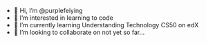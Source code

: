 - 👋 Hi, I’m @purplefeiying
- 👀 I’m interested in learning to code
- 🌱 I’m currently learning Understanding Technology CS50 on edX
- 💞️ I’m looking to collaborate on not yet so far...

<!---
purplefeiying/purplefeiying is a ✨ special ✨ repository because its `README.md` (this file) appears on your GitHub profile.
You can click the Preview link to take a look at your changes.
--->
